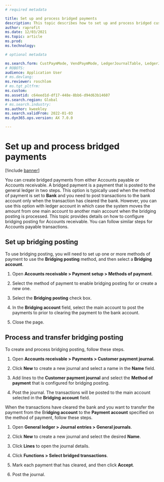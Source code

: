 ```yaml
---
# required metadata

title: Set up and process bridged payments
description: This topic describes how to set up and process bridged customer payments. A bridged payment is a payment that is posted to the general ledger in two steps.
author: raprofit
ms.date: 12/03/2021
ms.topic: article
ms.prod: 
ms.technology: 

# optional metadata

ms.search.form: CustPaymMode, VendPaymMode, LedgerJournalTable, LedgerJournalTransCustPaym, LedgerJournalTransVendPaym, LedgerJournalTransDaily
# ROBOTS: 
audience: Application User
# ms.devlang: 
ms.reviewer: roschlom
# ms.tgt_pltfrm: 
ms.custom: 
ms.assetid: c64eed1d-df17-448e-8bb6-d94d63b14607
ms.search.region: Global
# ms.search.industry: 
ms.author: kweekley
ms.search.validFrom: 2022-01-03
ms.dyn365.ops.version: AX 7.0.0

---
```


# Set up and process bridged payments

[!include [banner](../includes/banner.md)]

You can create bridged payments from either Accounts payable or Accounts receivable. A bridged payment is a payment that is posted to the general ledger in two steps. This option is typically used when the method of payment is set to **Bank** and you need to post transactions to the bank account only when the transaction has cleared the bank. However, you can use this option with ledger account in which case the system moves the amount from one main account to another main account when the bridging posting is processed. This topic provides details on how to configure bridging posting for Accounts receivable. You can follow similar steps for Accounts payable transactions.

## Set up bridging posting

To use bridging posting, you will need to set up one or more methods of payment to use the **Bridging posting** method, and then select a **Bridging account**.

1.  Open **Accounts receivable &gt; Payment setup &gt; Methods of payment**.

2.  Select the method of payment to enable bridging posting for or create a new one.

3.  Select the **Bridging posting** check box.

4.  In the **Bridging account** field, select the main account to post the payments to prior to clearing the payment to the bank account.

5.  Close the page.

## Process and transfer bridging posting

To create and process bridging posting, follow these steps.

1.  Open **Accounts receivable &gt; Payments &gt; Customer payment journal**.

2.  Click **New** to create a new journal and select a name in the **Name** field.

3.  Add lines to the **Customer payment journal** and select the **Method of payment** that is configured for bridging posting.

4.  Post the journal. The transactions will be posted to the main account selected in the **Bridging account** field.

When the transactions have cleared the bank and you want to transfer the payment from the Br**idging account** to the **Payment account** specified on the method of payment, follow these steps.

1.  Open **General ledger &gt; Journal entries &gt; General journals**.

2.  Click **New** to create a new journal and select the desired **Name**.

3.  Click **Lines** to open the journal details.

4.  Click **Functions &gt; Select bridged transactions**.

5.  Mark each payment that has cleared, and then click **Accept**.

6.  Post the journal.
